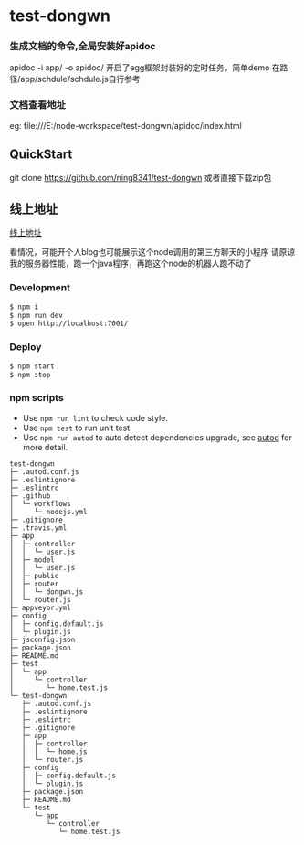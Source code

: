 # test-dongwn
### 生成文档的命令,全局安装好apidoc
apidoc -i app/ -o apidoc/
开启了egg框架封装好的定时任务，简单demo
在路径/app/schdule/schdule.js自行参考

### 文档查看地址
eg: file:///E:/node-workspace/test-dongwn/apidoc/index.html


## QuickStart

<!-- add docs here for user -->

git clone https://github.com/ning8341/test-dongwn
或者直接下载zip包

## 线上地址

<!-- add docs here for user -->

[线上地址](http://www.dongwn.icu)

看情况，可能开个人blog也可能展示这个node调用的第三方聊天的小程序
请原谅我的服务器性能，跑一个java程序，再跑这个node的机器人跑不动了

### Development

```bash
$ npm i
$ npm run dev
$ open http://localhost:7001/
```

### Deploy

```bash
$ npm start
$ npm stop
```

### npm scripts

- Use `npm run lint` to check code style.
- Use `npm test` to run unit test.
- Use `npm run autod` to auto detect dependencies upgrade, see [autod](https://www.npmjs.com/package/autod) for more detail.


[egg]: https://eggjs.org
```
test-dongwn
├─ .autod.conf.js
├─ .eslintignore
├─ .eslintrc
├─ .github
│  └─ workflows
│     └─ nodejs.yml
├─ .gitignore
├─ .travis.yml
├─ app
│  ├─ controller
│  │  └─ user.js
│  ├─ model
│  │  └─ user.js
│  ├─ public
│  ├─ router
│  │  └─ dongwn.js
│  └─ router.js
├─ appveyor.yml
├─ config
│  ├─ config.default.js
│  └─ plugin.js
├─ jsconfig.json
├─ package.json
├─ README.md
├─ test
│  └─ app
│     └─ controller
│        └─ home.test.js
└─ test-dongwn
   ├─ .autod.conf.js
   ├─ .eslintignore
   ├─ .eslintrc
   ├─ .gitignore
   ├─ app
   │  ├─ controller
   │  │  └─ home.js
   │  └─ router.js
   ├─ config
   │  ├─ config.default.js
   │  └─ plugin.js
   ├─ package.json
   ├─ README.md
   └─ test
      └─ app
         └─ controller
            └─ home.test.js

```
